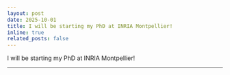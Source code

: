 ```yaml
---
layout: post
date: 2025-10-01
title: I will be starting my PhD at INRIA Montpellier!
inline: true
related_posts: false
---
```


I will be starting my PhD at INRIA Montpellier!

<!-- As of October 2025, I will be working on my PhD at INRIA Montpellier, under the supervision of [Diego Marcos](https://sites.google.com/view/diego-marcos/home) at the [EVERGREEN](https://team.inria.fr/evergreen/) lab. My research will be on machine learning methods applied to species distribution models.

Very happy c: -->

---